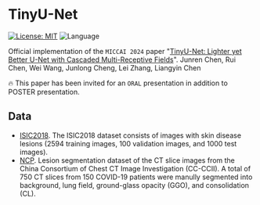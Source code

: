 # TinyU-Net

[![License: MIT](https://img.shields.io/badge/License-MIT-yellow.svg)](https://opensource.org/licenses/MIT) ![Language](https://img.shields.io/static/v1?label=By&message=Pytorch&color=red)

Official implementation of the `MICCAI 2024` paper "[TinyU-Net: Lighter yet Better U-Net with Cascaded Multi-Receptive Fields](https://)".
Junren Chen, Rui Chen, Wei Wang, Junlong Cheng, Lei Zhang, Liangyin Chen

🔥 This paper has been invited for an `ORAL` presentation in addition to POSTER presentation.

## Data
- [ISIC2018](https://challenge.isic-archive.com/data/#2018). The ISIC2018 dataset consists of images with skin disease lesions (2594 training images, 100 validation images, and 1000 test images).
- [NCP](http://ncov-ai.big.ac.cn/download?lang=en). Lesion segmentation dataset of the CT slice images from the China Consortium of Chest CT Image Investigation (CC-CCII). A total of 750 CT slices from 150 COVID-19 patients were manully segmented into background, lung field, ground-glass opacity (GGO), and consolidation (CL).
